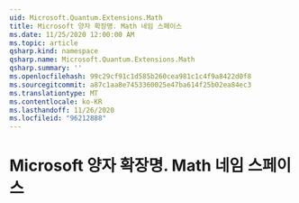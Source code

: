 ```yaml
---
uid: Microsoft.Quantum.Extensions.Math
title: Microsoft 양자 확장명. Math 네임 스페이스
ms.date: 11/25/2020 12:00:00 AM
ms.topic: article
qsharp.kind: namespace
qsharp.name: Microsoft.Quantum.Extensions.Math
qsharp.summary: ''
ms.openlocfilehash: 99c29cf91c1d585b260cea981c1c4f9a8422d0f8
ms.sourcegitcommit: a87c1aa8e7453360025e47ba614f25b02ea84ec3
ms.translationtype: MT
ms.contentlocale: ko-KR
ms.lasthandoff: 11/26/2020
ms.locfileid: "96212888"
---
```

# <a name="microsoftquantumextensionsmath-namespace"></a>Microsoft 양자 확장명. Math 네임 스페이스



